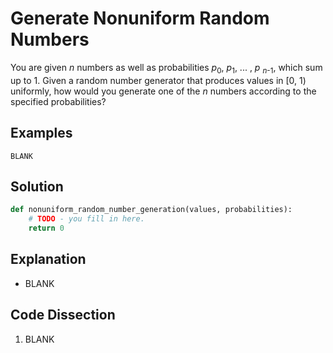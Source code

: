 # Generate Nonuniform Random Numbers
You are given _n_ numbers as well as probabilities _p_<sub>0</sub>, _p_<sub>1</sub>, ... , _p_ <sub>_n_-1</sub>, which sum up to 1. Given a random number generator that produces values in [0, 1) uniformly, how would you generate one of the _n_ numbers according to the specified probabilities?  
  
## Examples
```
BLANK
```
  
## Solution
```python
def nonuniform_random_number_generation(values, probabilities):
    # TODO - you fill in here.
    return 0
```
  
## Explanation
* BLANK  
  
## Code Dissection
1. BLANK  